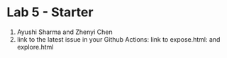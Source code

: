 # Lab 5 - Starter
1. Ayushi Sharma and Zhenyi Chen
2. link to the latest issue in your Github Actions: <insert link>
link to expose.html: <insert link> and explore.html <insert link>
